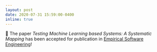 ```yaml
---
layout: post
date: 2020-07-31 15:59:00-0400
inline: true
---
```


:pushpin: The paper *Testing Machine Learning based Systems: A Systematic Mapping* has been accepted for publication in [Empirical Software Engineering](https://www.springer.com/journal/10664?gclid=Cj0KCQjws536BRDTARIsANeUZ58-jc2sKybrQBQOKOhGnugkRPl1_hSzVYeBQ_z-87G2wK_5GNXCdDwaAkIiEALw_wcB)!